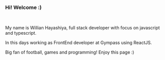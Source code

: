 <h3 align="justify">Hi! Welcome :)</h3>
<br/>
<p>My name is Willian Hayashiya, full stack developer with focus on javascript and typescript.</>
<p>In this days working as FrontEnd developer at Gympass using ReactJS.</p>
<p>Big fan of football, games and programming! Enjoy this page :)</p>
